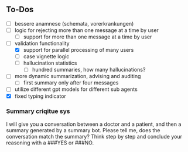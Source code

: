## To-Dos
- [ ] bessere anamnese (schemata, vorerkrankungen)
- [ ] logic for rejecting more than one message at a time by user
    - [ ] support for more than one message at a time by user   
- [ ] validation functionality
    - [X] support for parallel processing of many users
    - [ ] case vignette logic  
    - [ ] hallucination statistics
        - [ ] hundred summaries, how many hallucinations?
- [ ] more dynamic summarization, advising and auditing
    - [ ] first summary only after four messages
- [ ] utilize different gpt models for different sub agents
- [X] fixed typing indicator

### Summary criqitue sys

I will give you a conversation between a doctor and a patient, and then a summary generated by a summary bot. Please tell me, does the conversation match the summary? Think step by step and conclude your reasoning with a ###YES or ###NO.